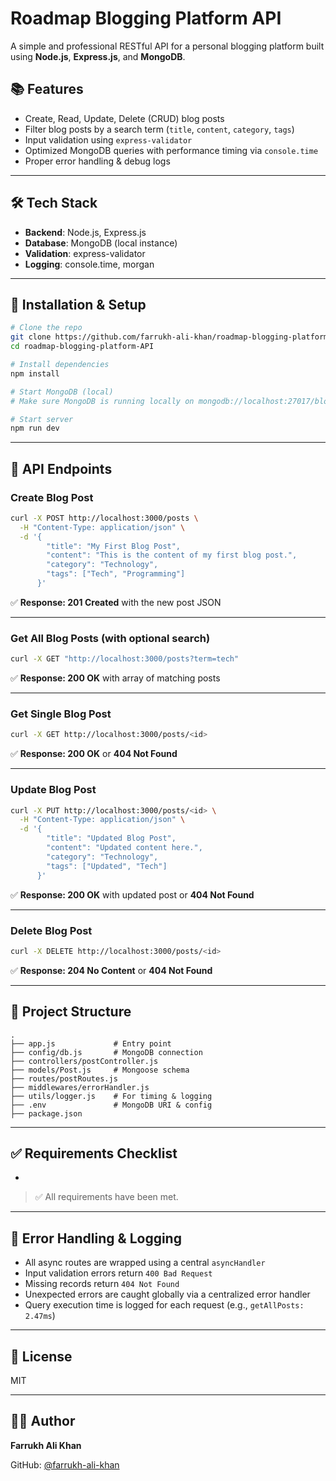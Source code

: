 # Roadmap Blogging Platform API

A simple and professional RESTful API for a personal blogging platform built using **Node.js**, **Express.js**, and **MongoDB**.

## 📚 Features

- Create, Read, Update, Delete (CRUD) blog posts
- Filter blog posts by a search term (`title`, `content`, `category`, `tags`)
- Input validation using `express-validator`
- Optimized MongoDB queries with performance timing via `console.time`
- Proper error handling & debug logs

---

## 🛠️ Tech Stack

- **Backend**: Node.js, Express.js
- **Database**: MongoDB (local instance)
- **Validation**: express-validator
- **Logging**: console.time, morgan

---

## 🚀 Installation & Setup

```bash
# Clone the repo
git clone https://github.com/farrukh-ali-khan/roadmap-blogging-platform-API.git
cd roadmap-blogging-platform-API

# Install dependencies
npm install

# Start MongoDB (local)
# Make sure MongoDB is running locally on mongodb://localhost:27017/blogDB

# Start server
npm run dev
```

---

## 🔌 API Endpoints

### Create Blog Post

```bash
curl -X POST http://localhost:3000/posts \
  -H "Content-Type: application/json" \
  -d '{
        "title": "My First Blog Post",
        "content": "This is the content of my first blog post.",
        "category": "Technology",
        "tags": ["Tech", "Programming"]
      }'
```

✅ **Response: 201 Created** with the new post JSON

---

### Get All Blog Posts (with optional search)

```bash
curl -X GET "http://localhost:3000/posts?term=tech"
```

✅ **Response: 200 OK** with array of matching posts

---

### Get Single Blog Post

```bash
curl -X GET http://localhost:3000/posts/<id>
```

✅ **Response: 200 OK** or **404 Not Found**

---

### Update Blog Post

```bash
curl -X PUT http://localhost:3000/posts/<id> \
  -H "Content-Type: application/json" \
  -d '{
        "title": "Updated Blog Post",
        "content": "Updated content here.",
        "category": "Technology",
        "tags": ["Updated", "Tech"]
      }'
```

✅ **Response: 200 OK** with updated post or **404 Not Found**

---

### Delete Blog Post

```bash
curl -X DELETE http://localhost:3000/posts/<id>
```

✅ **Response: 204 No Content** or **404 Not Found**

---

## 📂 Project Structure

```
.
├── app.js             # Entry point
├── config/db.js       # MongoDB connection
├── controllers/postController.js
├── models/Post.js     # Mongoose schema
├── routes/postRoutes.js
├── middlewares/errorHandler.js
├── utils/logger.js    # For timing & logging
├── .env               # MongoDB URI & config
├── package.json
```

---

## ✅ Requirements Checklist

-

> ✅ All requirements have been met.

---

## 🐞 Error Handling & Logging

- All async routes are wrapped using a central `asyncHandler`
- Input validation errors return `400 Bad Request`
- Missing records return `404 Not Found`
- Unexpected errors are caught globally via a centralized error handler
- Query execution time is logged for each request (e.g., `getAllPosts: 2.47ms`)

---

## 📄 License

MIT

---

## 👨‍💻 Author

**Farrukh Ali Khan**

GitHub: [@farrukh-ali-khan](https://github.com/farrukh-ali-khan)
